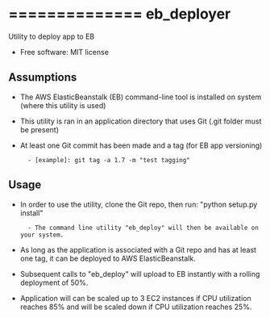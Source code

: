 ==============
eb_deployer
==============



Utility to deploy app to EB


* Free software: MIT license


Assumptions
--------

* The AWS ElasticBeanstalk (EB) command-line tool is installed on system (where this utility is used)
* This utility is ran in an application directory that uses Git (.git folder must be present)
* At least one Git commit has been made and a tag (for EB app versioning)

        - [example]: git tag -a 1.7 -m "test tagging"

Usage
----


* In order to use the utility, clone the Git repo, then run: "python setup.py install"

        - The command line utility "eb_deploy" will then be available on your system.

* As long as the application is associated with a Git repo and has at least one tag,
it can be deployed to AWS ElasticBeanstalk.

* Subsequent calls to "eb_deploy" will upload to EB instantly with a rolling deployment of 50%.
* Application will can be scaled up to 3 EC2 instances if CPU utilization reaches 85% and will be scaled down if CPU utilization reaches 25%.

